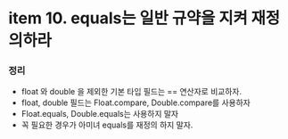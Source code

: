 # item 10. equals는 일반 규약을 지켜 재정의하라

### 정리

* float 와 double 을 제외한 기본 타입 필드는 == 연산자로 비교하자.
* float, double 필드는 Float.compare, Double.compare를 사용하자
* Float.equals, Double.equals는 사용하지 말자
* 꼭 필요한 경우가 아미녀 equals를 재정의 하지 말자.

